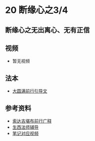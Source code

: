 # 20 断缘心之3/4 

## 断缘心之无出离心、无有正信

## 视频

- 暂无视频

## 法本
- [大圆满前行引导文](/books/dymqx#p117)

## 参考资料

- [索达吉堪布前行广释](/refs/qxgs/qxgs-03xm#3无出离心)
- [生西法师辅导](/refs/qxgs/fudao/qxgsfd-03xm#p1449)
- [笔记对应视频](/playlist?urls=https://box.hdcxb.net/d/禅修班/007-大圆满前行广释/007-前行广释视频/《大圆满前行》讲解第23课.mp4^18:48.84,35:30.4@《前行广释》23课（无出离心、无有正信）|https://box.hdcxb.net/d/禅修班/前行辅导-智诚堪布/前行第02册22-44/大圆满前行第23课2015年06月07日.m4a^44:18.5,1:13:09.5@《前行广释》23课辅导（无出离心、无有正信）)